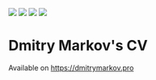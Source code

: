 ![][actions-css] ![][actions-html] ![][actions-markdown] ![][actions-editorconfig]
# Dmitry Markov's CV

Available on https://dmitrymarkov.pro

[actions-css]: https://github.com/DmitryMarkov/cv-markov/workflows/.github/workflows/css.yml/badge.svg
[actions-html]: https://github.com/DmitryMarkov/cv-markov/workflows/.github/workflows/html.yml/badge.svg
[actions-markdown]: https://github.com/DmitryMarkov/cv-markov/workflows/.github/workflows/markdown.yml/badge.svg
[actions-editorconfig]: https://github.com/DmitryMarkov/cv-markov/workflows/.github/workflows/editorconfig.yml/badge.svg
